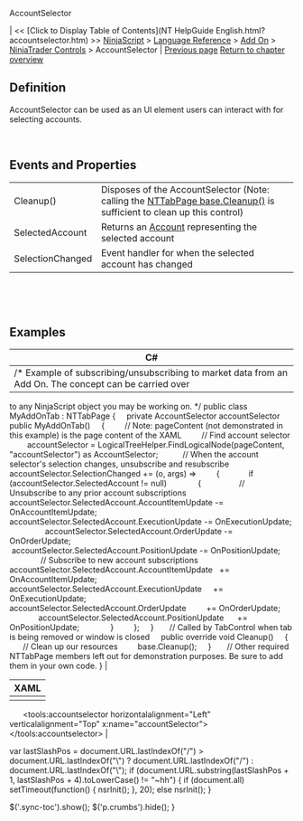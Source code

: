 ﻿










 


AccountSelector







| &lt;&lt; [Click to Display Table of Contents](NT HelpGuide English.html?accountselector.htm) &gt;&gt;
 [NinjaScript](ninjascript.htm) &gt; [Language Reference](language_reference_wip.htm) &gt; [Add On](add_on.htm) &gt; [NinjaTrader Controls](controls.htm) &gt;
AccountSelector | [Previous page](controls.htm)
[Return to chapter overview](controls.htm)










Definition
----------


AccountSelector can be used as an UI element users can interact with for selecting accounts.


 


Events and Properties
---------------------




|  |  |
| --- | --- |
| Cleanup() | Disposes of the AccountSelector (Note: calling the [NTTabPage base.Cleanup()](nttabpage_cleanup.htm) is sufficient to clean up this control) |
| SelectedAccount | Returns an [Account](account_class.htm) representing the selected account |
| SelectionChanged | Event handler for when the selected account has changed |



 


 



Examples
--------




| C# |
| --- |
| /* Example of subscribing/unsubscribing to market data from an Add On. The concept can be carried over
to any NinjaScript object you may be working on. */
public class MyAddOnTab : NTTabPage
{
     private AccountSelector accountSelector
 
     public MyAddOnTab()
     {
          // Note: pageContent (not demonstrated in this example) is the page content of the XAML
          // Find account selector
          accountSelector = LogicalTreeHelper.FindLogicalNode(pageContent, "accountSelector") as AccountSelector;
 
          // When the account selector's selection changes, unsubscribe and resubscribe
          accountSelector.SelectionChanged += (o, args) =&gt;
          {
               if (accountSelector.SelectedAccount != null)
               {
                    // Unsubscribe to any prior account subscriptions
                   accountSelector.SelectedAccount.AccountItemUpdate -= OnAccountItemUpdate;
                    accountSelector.SelectedAccount.ExecutionUpdate -= OnExecutionUpdate;
                   accountSelector.SelectedAccount.OrderUpdate -= OnOrderUpdate;
                    accountSelector.SelectedAccount.PositionUpdate -= OnPositionUpdate;
 
                    // Subscribe to new account subscriptions
                   accountSelector.SelectedAccount.AccountItemUpdate   += OnAccountItemUpdate;
                    accountSelector.SelectedAccount.ExecutionUpdate     += OnExecutionUpdate;
                    accountSelector.SelectedAccount.OrderUpdate         += OnOrderUpdate;
                    accountSelector.SelectedAccount.PositionUpdate      += OnPositionUpdate;
               }
          };
     }
 
     // Called by TabControl when tab is being removed or window is closed
     public override void Cleanup()
     {
          // Clean up our resources
         base.Cleanup();
     }
 
     // Other required NTTabPage members left out for demonstration purposes. Be sure to add them in your own code.
} |






| XAML |
| --- |
| <page xmlns="http://schemas.microsoft.com/winfx/2006/xaml/presentation" xmlns:accountdata="clr-namespace:NinjaTrader.Gui.AccountData;assembly=NinjaTrader.Gui" xmlns:accountperformance="clr-namespace:NinjaTrader.Gui.AccountPerformance;assembly=NinjaTrader.Gui" xmlns:atmstrategy="clr-namespace:NinjaTrader.Gui.NinjaScript.AtmStrategy;assembly=NinjaTrader.Gui" xmlns:tools="clr-namespace:NinjaTrader.Gui.Tools;assembly=NinjaTrader.Gui" xmlns:x="http://schemas.microsoft.com/winfx/2006/xaml">
 
<grid>
     <tools:accountselector horizontalalignment="Left" verticalalignment="Top" x:name="accountSelector"></tools:accountselector>
</grid> |






 
 var lastSlashPos = document.URL.lastIndexOf("/") &gt; document.URL.lastIndexOf("\\") ? document.URL.lastIndexOf("/") : document.URL.lastIndexOf("\\");
 if (document.URL.substring(lastSlashPos + 1, lastSlashPos + 4).toLowerCase() != "~hh") {
 if (document.all) setTimeout(function() {
 nsrInit();
 }, 20);
 else nsrInit();
 }
 
 
 $('.sync-toc').show();
 $('p.crumbs').hide();
 }
 
 
 



</page>